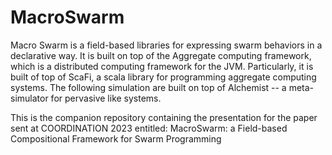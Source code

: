 # MacroSwarm 
Macro Swarm is a field-based libraries for expressing swarm behaviors in a declarative way. It is built on top of the Aggregate computing framework, which is a distributed computing framework for the JVM. Particularly, it is built of top of ScaFi, a scala library for programming aggregate computing systems. The following simulation are built on top of Alchemist -- a meta-simulator for pervasive like systems.

This is the companion repository containing the presentation for the paper sent at COORDINATION 2023 entitled: MacroSwarm: a Field-based Compositional Framework for Swarm Programming
